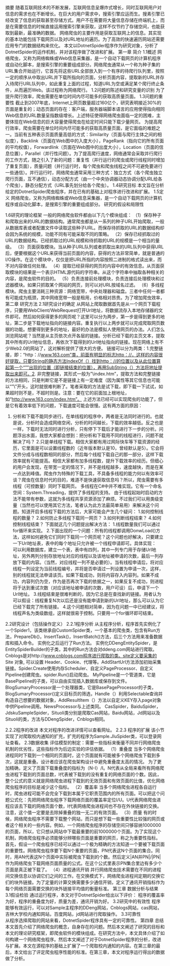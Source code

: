 摘要
     随着互联网技术的不断发展，互联网信息呈爆炸式增长，同时互联网用户对信息的需求也在不断增长。在巨大的用户需求中，搜索引擎应运而生。搜素引擎已经改变了信息的获取甚至存储方式。用户不在需要将大量信息存储在终端机上，而是在需要信息的时候直接运用搜索引擎来获取，这样不仅节约了存储空间，也能获取到最新，最准确的数据。
网络爬虫的主要作用是获取互联网上的信息。其实现的基本功能包括下载网页以及对URL地址的遍历。为了高效的快速遍历网站还需要应用专门的数据结构来优化。
本文以DotnetSpider程序作为研究对象，分析了DotnetSpider的运作机制，并对该程序做了改进和扩展。
第一章 简介
1.1概述
    网络爬虫，又称为网络蜘蛛或Web信息采集器，是一个自动下载网页的计算机程序或自动化脚本，是搜索引擎的重要组成部分。网络爬虫通常从一个称为种子集的URL集合开始运行，它首先将这些URL全部放入到一个有序的待爬行队列里，按照一定的顺序从中取出URL并下载所指向的页面，分析页面内容，提取新的URL并存入待爬行URL队列中，如此重复上面的过程，知道URL为空或满足某个爬行终止条件，从而遍历Web。该过程称为网络爬行。
1.2问题的陈述和研究变量的识别
    为了提升爬行效率，爬虫需要在单位时间内尽可能多的获取高质量页面。
1.3问题的重要性
截止到2007年底，Internet上网页数量超过160亿个，研究表明接近30%的页面是重复的；动态页面的存在：客户端，服务器端脚本语言的应用使得指向相同Web信息的URL数量呈指数级增长。上述特征使得网络爬虫面临一定的困难，主要体现在Web信息的巨大容量使得爬虫在给定时间只能下载少量网页。
为提高爬行效率，爬虫需要在单位时间内尽可能多的获取高质量页面，是它面临的难题之一。当前有五种表示页面质量高低的方式：Similarity（页面与爬行主体之间的相似度），Backlink（页面在Web图中的入度大小），PageRank（指向它的所有页面的平均权值），Forwardlink（页面在Web图中的出度大小），Location（页面的信息位置），Parallel（并行性问题）。为了提高爬行速度，网络通常会采取并行爬行的工作方式，随之引入了新的问题：重复性（并行运行的爬虫或爬行线程同时增加了重复页面），质量问题（并行运行时，每个爬虫和爬虫线程之间不可避免要进行一些通信）。并行运行时，网络爬虫通常采用三种方式：独立方式（各个爬虫独立爬行页面，互不通信），动态分配方式（由一个中央协调器动态协调分配URL给各个爬虫），静态分配方式（URL事先划分给各个爬虫）。
1.4研究目标
     本文旨在分析给定的DotnetSpider爬虫程序，并在已有的基础上对程序进行改进和扩展。
1.5定义
    网络爬虫，又称为网络蜘蛛或Web信息采集器，是一个自动下载网页的计算机程序或自动化脚本，是搜索引擎的重要组成部分。
研究的假设和局限性
    
1.6研究的理论框架
一般的网络爬虫软件都由以下几个模块组成：
（1）保存种子和爬取出来的URL的数据结构。通常爬虫都是从一系列的种子URL开始爬取，一般从数据库表或者配置文件中读取这些种子URL。而保存待抓取的URL的数据结构却会因为系统的规模，功能不同有可能采取不同的策略。
（2）保存已经抓取过的URL的数据结构。已经抓取过的URL规模和待抓取的URL的规模是一个相当的量级。
（3）页面获取模块。当从种子URL队列或者抓取出来的URL队列中获得URL后，便要根据这个URL来获得当前页面的内容，获得的方法非常简单，就是普通的I/O操作。在这个模块中，仅仅是把URL所指的内容按照二进制的格式读出来，而不对内容做任何处理。
（4）提取已经获得的网页的内容中的有效信息。从页面获取模块的结果是一个表示HTML源代码的字符串。从这个字符串中抽取各种相关的内容，是爬虫软件的目的。
（5）负责连接前处理模块，负责连接后处理模块和过滤器模块。如果只抓取某个网站的网页，则可以对URL按域名过滤。
（6）多线程模块。爬虫主要消耗三种资源：网络宽带，中央处理器和磁盘。三者中任何一者都有可能成为瓶颈，其中网络宽带一般是租用，价格相对昂贵。为了增加爬虫效率，
第二章 研究方法
2.1研究设计的确定
从网站上爬取数据首先是从一个网页下载程序，只要用WebClient/WebRequest打开Url地址，将数据流存入本地存储器的文件即可。然后如何获得更多的网页呢？这里可以分为两步，第一步是得到更多的地址，第二步是下载地址指向的链接内容。重复执行以上两步就可以完成爬取网页数据的功能。想要得到更多的地址，最好的办法是模拟人使用网页的办法。人们怎么浏览网站呢？当然是从主页依次点开各层的链接。分析已经下载的主页文本，提取其中所有的Url地址信息，再依次下载得到的Url地址指向的链接。现在网络上有不少Web2.0的网站了，这对解析提供了很大的方便。
链接可以分为两类：1.完整链接，即：“http：//www.163.com”类，前面有明显的标志http：//，这样的内容很好提取，只要String的静态方法IndexOf（）找到http：//的位置以及从此位置算起第一个“””出现的位置（即链接结束的位置），再用SubString（）方法将地址提取出来即可。2.  非完整链接，其形式一般为”\index.htm”，提取方法和完整链接的方法相同，只是判断它是不是链接上有一定难度（因为属性等其它信息也可能以“”\”开头，这时就很难判断了。笔者采取的方法是试下载，即下载一下试试，如果超时则不是，不超时则是。注意：要在它的前面加上根地址，如“http://www.163.com/index.htm”。
上述方法已经可以实现爬虫的功能了，但是它有着效率低下的问题，下载速度可能会很慢。这有两方面的原因：
1. 分析和下载不能同步进行。在单线程的程序中，两者是无法同时进行的。也就是说，分析时会造成网络空闲，分析的时间越长，下载的效率越低。反之也是一样，下载时无法同时进行分析，只有停下下载后才能进行下一步的分析。问题浮出水面，我想大家都会想到：把分析和下载用不同的线程进行，问题不就解决了吗？
2.只是单线程下载。相信大家都有用过网际快车等下载资源的经历，它里面是可以设置线程数的（近年版本默认是10，曾经默认是5）。它会将文件分成与线程数相同的部分，然后每个线程下载自己的那一部分，这样下载效率就有可能提高。相信大家都有加多线程数，提升下载效率的经历。但细心的用户会发现，在带宽一定的情况下，并不是线程越多，速度越快，而是在某一点达到峰值。爬虫作为特殊的下载工具，不具备多线程的能力何以有效率可谈？爬虫在信息时代的目的，难道不是快速获取信息吗？所以，爬虫需要有多线程（可控数量）同时下载网页。
多线程在C#中并不难实现。它有一个命名空间：System.Threading，提供了多线程的支持。
由于线程起始时启动的方法不能带有参数，这就为多线程共享资源添加了麻烦。不过我们可以用类级变量（当然也可以使用其它方法，笔者认为此方法最简单易用）来解决这个问题。知道开启多线程下载的方法后，大家可能会产生几个疑问：
1.如何控制线程的数量？
2.如何防止多线程下载同一网页？
3.如何判断线程结束？
4.如何控制线程结束？
下面就这几个问题提出解决方法：
1.线程数量我们可以通过for循环来实现。
2.下面出现的一个问题：所有的线程都调用DonwLoad()方法，这样如何避免它们同时下载同一个网页呢？这个问题也好解决，只要建立一下Url地址表，表中的每个地址只允许被一个线程申请即可。具体实现：  
可以利用数据库，建立一个表，表中有四列，其中一列专门用于存储Url地址，另外两列分别存放地址对应的线程以及该地址被申请的次数，最后一列存放下载的内容。（当然，对应线程一列不是必要的）。当有线程申请后，将对应线程一列设定为当前线程编号，并将是否申请过一列设置为申请一次，这样，别的线程就无法申请该页。如果下载成功，则将内容存入内容列。如果不成功，内容列仍为空，作为是否再次下载的依据之一，如果反复不成功，则进程将于达到重试次数（对应该地址被申请的次数，用户可设）后，申请下一个Url地址。
3.线程结束是很难判断的，因为它总是在查找新的链接。用者认为可以假设：线程重复N次以后还是没有能申请到新的Url地址，那么可以认为它已经下载完了所有链接。
4.这个问题相对简单，因为在问题一中已经建议，将线程声名为类级数组，这样就很易于控制。只要用一个for循环即可结束。

2.2研究设计（包括操作定义）
2.2.1程序分析
从主程序分析，程序首先实例化了一个Spider1，该类继承自CustomSpider类，一个基本的爬虫类，包含有Run方法，PrepareDb()，InsertTask()，InsertBatch()方法，后三个方法用来准备数据库和插入命令。
实例化之后运行了Run方法。
实例化DDengEntitySpider，是EntitySpiderBuilder的子类，其中的Run方法会对ddeng.com网站进行爬取。
Cnblogs是对http://www.cnblogs.com程序进行爬取的类。site定义要采集的 Site 对象, 可以设置 Header、Cookie、代理等。AddStartUrl方法添加初始采集链接。Spider.Create使用内存Scheduler、自定义PageProcessor、自定义Pipeline创建爬虫。spider.Run()启动爬虫。
MyPipeline是一个管道类，它是BasePipeline的子类，可以自由实现插入数据库或保存到文件。
BlogSumaryProcessor是一个处理器类，它是BasePageProcessor的子类，BlogSumaryProcessor()定义目标页的筛选，Handle（）利用Selectable查询并构造自己想要的数据对象，AddResultItem（）方法以自定义KEY存入page对象中供Pipeline调用。NewsProcessor与上述类同。
CasSpider，BaiduSpider，JdskuSampleSpider，Situoli类分别是爬取Cas网站，Baidu网站，Jd网站以及Situoli的类，方法与DDengSpider，Cnblogs相同。

2.2.2程序的改进
   本文对程序的改进详情可以查看网址。
2.2.3 程序的扩展
该小节实现了对爬取校内通知的扩充，扩充的程序为Sample.JluSpider类，可以登录网址查看。
2.3数据收集
     评估模型的制定：需要一些指标来衡量不同并行网络爬虫机制的优劣性，这些指标作为后边实验的评估依据。
    （1）重叠度
当多个网络爬虫进程同时下载到一个相同的页面时，这个页面就有可能被多个网络爬虫下载到多次，这就是重叠。设计者应该在爬虫架构设计中避免重叠度太高的情况。
为了更加精确，定义了页面下载重叠度的指标为（N-I）/I。N代表从全局来看所有网络爬虫进程下载到的页面总数，I代表被下载到的没有重复的网络页面的个数。因此，整个公式的意义就是网络爬虫进程下载到的无效页面和有效页面的比值，优化网络爬虫程序的目标是减少这个指标。
（2）覆盖率
当多个网络爬虫进程各自运行时，爬虫进程可能不会完全下载到本属于它职责范围内的所有页面。可以把这个问题公式化：先把网络爬虫程序下载网络页面的覆盖率定位I/U。U代表网络爬虫进程应该去下载的网络页面个数，I代表网络爬虫进程间也不存在外快链接的交换。注意，这个值一定要是去除掉重叠的独一无二的有效页面。
（3）质量
有的时候，网络爬虫程序不需要下载整个网站，而只是想下载一些重要性比较强的网页或者这个相关的一些内容。例如，一个网络爬虫程序的存储空间只够容纳1000000的页面，所以，它只想从网站中下载最重要的前1000000个页面。为了实现这个机制，网络爬虫程序必须能够分辨哪些页面是重要的网页，称之为重要性指标。
首先，假设一个爬虫程序已经可以通过一个极为精确的方法知道一个要被下载页面的重要性。网络爬虫程序要下载N个重要的页面，PN代表这N个页面的集合。同时，用AN代表这N个页面中实际被爬虫下载到的个数。然后定义|AN并PN|/|PN|作为网络爬虫下载网络页面质量的公式。在这个公式里表示PN集合里边有多少个页面是真正被下载了。
（4）进程通讯开销
并行网络爬虫技术需要在不同的进程间交换信息以协调它们之间的工作。在交换模式下，网络爬虫进程间定期的交换它们的块外链接。为了定量的计算交换需要多少通信开销，定义了通讯开销指标作为每个网络页面需要交换的块外链接平均值的衡量标准。
第三章 数据分析与结果
3.1假设检验
通过运行程序，本文对于DotnetSpider给出以下评价：
程序的覆盖率为好，程序的重叠度为好，质量为差，通讯开销为好。
3.2研究中的有效性
    程序能够有效运行，可以对Sample主程序的DDeng网站，Cnblogs网站，cas网站，吉林大学校内通知网站，百度网站，jd网站进行爬取操作。
3.3可靠性	
   从程序选择爬取的网站来看，DotnetSpider程序具有一定的可靠性。
第四章 总结
   本文首先介绍了网络爬虫的概念，自身存在的问题。然后本文阐述了研究的目标和本文的理论研究框架，即爬虫软件的模块组成。在研究方法中，本文具体介绍了如何构建一个网络爬虫程序。然后本文阐述了对于DotnetSpider程序的分析，改进与扩展。本文在源程序的基础上扩展了一个爬取校内通知的内容。在第三章的最后，本文给出了评定爬虫程序性能的标准。在第三章，本文对程序运行得出的数据做了分析。
